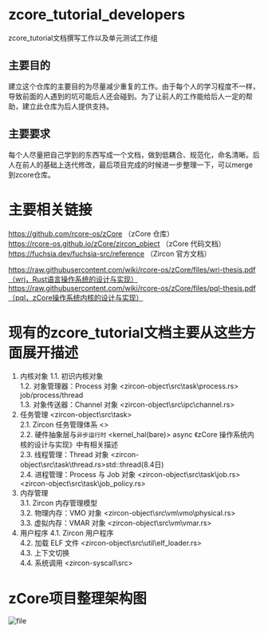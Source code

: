 # zcore_tutorial_developers
zcore_tutorial文档撰写工作以及单元测试工作组
## 主要目的
建立这个仓库的主要目的为尽量减少重复的工作。由于每个人的学习程度不一样，导致前面的人遇到的坑可能后人还会碰到。为了让前人的工作能给后人一定的帮助，建立此仓库为后人提供支持。

## 主要要求
每个人尽量把自己学到的东西写成一个文档，做到低耦合、规范化，命名清晰。后人在前人的基础上迭代修改，最后项目完成的时候进一步整理一下，可以merge到zcore仓库。

# 主要相关链接
https://github.com/rcore-os/zCore （zCore 仓库）  
https://rcore-os.github.io/zCore/zircon_object （zCore 代码文档）  
https://fuchsia.dev/fuchsia-src/reference （Zircon 官方文档）  

https://raw.githubusercontent.com/wiki/rcore-os/zCore/files/wrj-thesis.pdf（wrj，Rust语言操作系统的设计与实现）
https://raw.githubusercontent.com/wiki/rcore-os/zCore/files/pql-thesis.pdf（pql，zCore操作系统内核的设计与实现）

# 现有的zcore_tutorial文档主要从这些方面展开描述

1. 内核对象
1.1. 初识内核对象   
1.2. 对象管理器：Process 对象       <zircon-object\src\task\process.rs>  job/process/thread  
1.3. 对象传送器：Channel 对象       <zircon-object\src\ipc\channel.rs>  
2. 任务管理                         <zircon-object\src\task>  
2.1. Zircon 任务管理体系            <>  
2.2. 硬件抽象层与``异步运行时``      <kernel_hal(bare)> async 《zCore 操作系统内核的设计与实现》中有相关描述  
2.3. 线程管理：Thread 对象          <zircon-object\src\task\thread.rs>std::thread(8.4日)  
2.4. 进程管理：Process 与 Job 对象  <zircon-object\src\task\job.rs>  <zircon-object\src\task\job_policy.rs>  
3. 内存管理  
3.1. Zircon 内存管理模型  
3.2. 物理内存：VMO 对象             <zircon-object\src\vm\vmo\physical.rs>   
3.3. 虚拟内存：VMAR 对象            <zircon-object\src\vm\vmar.rs>  
4. 用户程序
4.1. Zircon 用户程序                
4.2. 加载 ELF 文件                  <zircon-object\src\util\elf_loader.rs>  
4.3. 上下文切换                     
4.4. 系统调用                       <zircon-syscall\src>

# zCore项目整理架构图
![file](http://www.nuanyun.cloud/wp-content/uploads/2020/08/5f2a17fc7d7b3.png)